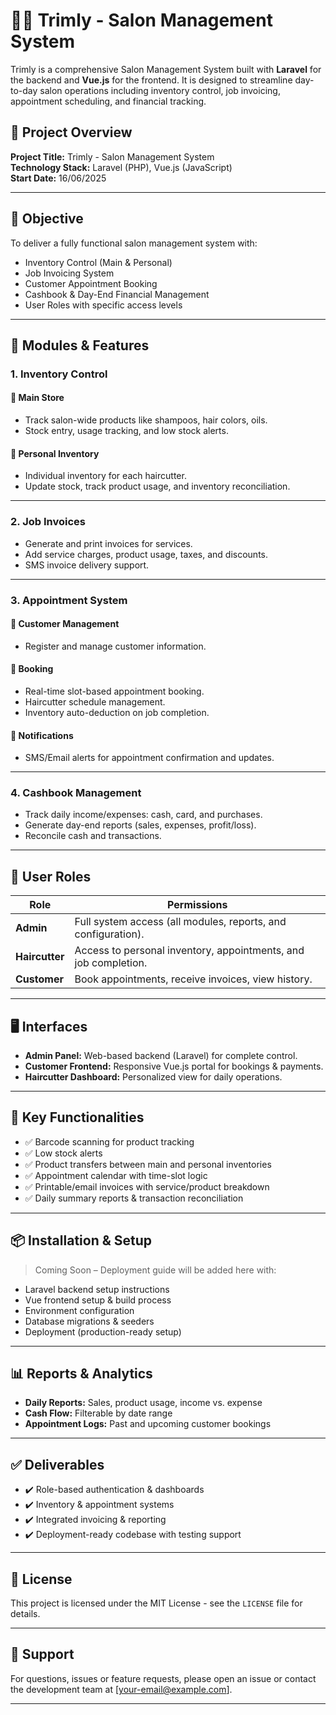 # 💇‍♂️ Trimly - Salon Management System

Trimly is a comprehensive Salon Management System built with **Laravel** for the backend and **Vue.js** for the frontend. It is designed to streamline day-to-day salon operations including inventory control, job invoicing, appointment scheduling, and financial tracking.

## 🚀 Project Overview

**Project Title:** Trimly - Salon Management System  
**Technology Stack:** Laravel (PHP), Vue.js (JavaScript)  
**Start Date:** 16/06/2025  

---

## 🎯 Objective

To deliver a fully functional salon management system with:

- Inventory Control (Main & Personal)
- Job Invoicing System
- Customer Appointment Booking
- Cashbook & Day-End Financial Management
- User Roles with specific access levels

---

## 🧩 Modules & Features

### 1. Inventory Control

#### 🏪 Main Store
- Track salon-wide products like shampoos, hair colors, oils.
- Stock entry, usage tracking, and low stock alerts.

#### 👤 Personal Inventory
- Individual inventory for each haircutter.
- Update stock, track product usage, and inventory reconciliation.

---

### 2. Job Invoices
- Generate and print invoices for services.
- Add service charges, product usage, taxes, and discounts.
- SMS invoice delivery support.

---

### 3. Appointment System

#### 👥 Customer Management
- Register and manage customer information.

#### 📅 Booking
- Real-time slot-based appointment booking.
- Haircutter schedule management.
- Inventory auto-deduction on job completion.

#### 🔔 Notifications
- SMS/Email alerts for appointment confirmation and updates.

---

### 4. Cashbook Management
- Track daily income/expenses: cash, card, and purchases.
- Generate day-end reports (sales, expenses, profit/loss).
- Reconcile cash and transactions.

---

## 👥 User Roles

| Role      | Permissions |
|-----------|-------------|
| **Admin** | Full system access (all modules, reports, and configuration). |
| **Haircutter** | Access to personal inventory, appointments, and job completion. |
| **Customer** | Book appointments, receive invoices, view history. |

---

## 🖥️ Interfaces

- **Admin Panel:** Web-based backend (Laravel) for complete control.
- **Customer Frontend:** Responsive Vue.js portal for bookings & payments.
- **Haircutter Dashboard:** Personalized view for daily operations.

---

## 🔧 Key Functionalities

- ✅ Barcode scanning for product tracking
- ✅ Low stock alerts
- ✅ Product transfers between main and personal inventories
- ✅ Appointment calendar with time-slot logic
- ✅ Printable/email invoices with service/product breakdown
- ✅ Daily summary reports & transaction reconciliation

---

## 📦 Installation & Setup

> Coming Soon – Deployment guide will be added here with:
- Laravel backend setup instructions
- Vue frontend setup & build process
- Environment configuration
- Database migrations & seeders
- Deployment (production-ready setup)

---

## 📊 Reports & Analytics

- **Daily Reports:** Sales, product usage, income vs. expense
- **Cash Flow:** Filterable by date range
- **Appointment Logs:** Past and upcoming customer bookings

---

## ✅ Deliverables

- ✔️ Role-based authentication & dashboards
- ✔️ Inventory & appointment systems
- ✔️ Integrated invoicing & reporting
- ✔️ Deployment-ready codebase with testing support

---

## 📄 License

This project is licensed under the MIT License - see the `LICENSE` file for details.

---

## 🙋 Support

For questions, issues or feature requests, please open an issue or contact the development team at [your-email@example.com].

---
